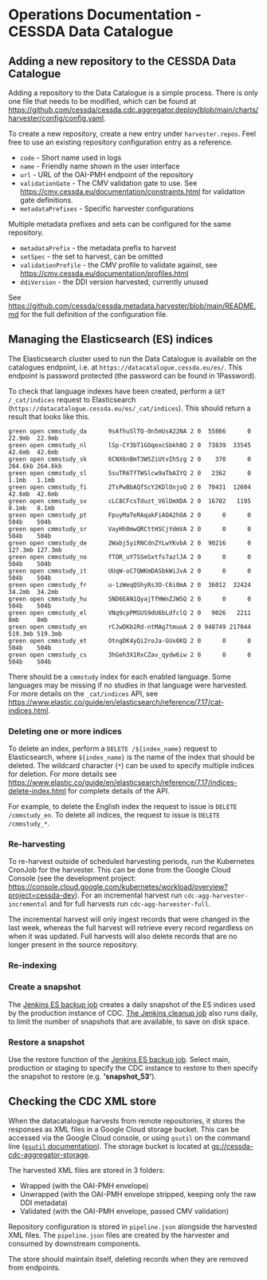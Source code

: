 # Operations Documentation - CESSDA Data Catalogue

## Adding a new repository to the CESSDA Data Catalogue

Adding a repository to the Data Catalogue is a simple process. There is only one file that needs to be modified, which can be found at <https://github.com/cessda/cessda.cdc.aggregator.deploy/blob/main/charts/harvester/config/config.yaml>.

To create a new repository, create a new entry under `harvester.repos`. Feel free to use an existing repository configuration entry as a reference.

- `code` - Short name used in logs
- `name` - Friendly name shown in the user interface
- `url` - URL of the OAI-PMH endpoint of the repository
- `validationGate` - The CMV validation gate to use. See <https://cmv.cessda.eu/documentation/constraints.html> for validation gate definitions.
- `metadataPrefixes` - Specific harvester configurations

Multiple metadata prefixes and sets can be configured for the same repository.

- `metadataPrefix` - the metadata prefix to harvest
- `setSpec` - the set to harvest, can be omitted
- `validationProfile` - the CMV profile to validate against, see <https://cmv.cessda.eu/documentation/profiles.html>
- `ddiVersion` - the DDI version harvested, currently unused

See <https://github.com/cessda/cessda.metadata.harvester/blob/main/README.md> for the full definition of the configuration file.

## Managing the Elasticsearch (ES) indices

The Elasticsearch cluster used to run the Data Catalogue is available on the catalogues endpoint, i.e. at `https://datacatalogue.cessda.eu/es/`. This endpoint is password protected (the password can be found in 1Password).

To check that language indexes have been created, perform a `GET /_cat/indices` request to Elasticsearch (`https://datacatalogue.cessda.eu/es/_cat/indices`). This should return a result that looks like this.

```text
green open cmmstudy_da      9sAfhuSlTQ-0n5mUsA22NA 2 0  55866      0  22.9mb  22.9mb
green open cmmstudy_nl      lSp-CY3bT1GOqexcSbkh8Q 2 0  73839  33545  42.6mb  42.6mb
green open cmmstudy_sk      6CNX6nBmT3WSZiUtvIhSzg 2 0    370      0 264.6kb 264.6kb
green open cmmstudy_sl      5suTR6TfTWSlcw9aTbAIYQ 2 0   2362      0   1.1mb   1.1mb
green open cmmstudy_fi      2TsPwBbAQfScY2KDlOnjoQ 2 0  70431  12604  42.6mb  42.6mb
green open cmmstudy_sv      cLC8CFcsTduzt_V6lDmXDA 2 0  16702   1195   8.1mb   8.1mb
green open cmmstudy_pt      FpuyMaTeRAqakFiAOA2hOA 2 0      0      0    504b    504b
green open cmmstudy_sr      VayHh0mwQRCttHSCjYdmVA 2 0      0      0    504b    504b
green open cmmstudy_de      2Wabj5yiRNCdnZYLwYKvbA 2 0  90216      0 127.3mb 127.3mb
green open cmmstudy_no      fTOR_uY7SSmSxtfs7azlJA 2 0      0      0    504b    504b
green open cmmstudy_it      UUqW-oC7QWKmDASbkWiJvA 2 0      0      0    504b    504b
green open cmmstudy_fr      u-1zWeqQShyRs3O-C6i0mA 2 0  36012  32424  34.2mb  34.2mb
green open cmmstudy_hu      SND6EAN1QyajTfHWnZJWSQ 2 0      0      0    504b    504b
green open cmmstudy_el      VNq9cpPMSUS9dU6bLdfclQ 2 0   9026   2211     8mb     8mb
green open cmmstudy_en      rCJwDKb2Rd-ntMAg7tmuoA 2 0 948749 217044 519.3mb 519.3mb
green open cmmstudy_et      OtngDK4yQi2roJa-GUx6KQ 2 0      0      0    504b    504b
green open cmmstudy_cs      3hGeh3X1RxCZav_qydw6iw 2 0      0      0    504b    504b
```

There should be a `cmmstudy` index for each enabled language. Some languages may be missing if no studies in that language were harvested. For more details on the `_cat/indices` API, see <https://www.elastic.co/guide/en/elasticsearch/reference/7.17/cat-indices.html>.

### Deleting one or more indices

To delete an index, perform a `DELETE /${index_name}` request to Elasticsearch, where `${index_name}` is the name of the index that should be deleted. The wildcard character (`*`) can be used to specify multiple indices for deletion. For more details see <https://www.elastic.co/guide/en/elasticsearch/reference/7.17/indices-delete-index.html> for complete details of the API.

For example, to delete the English index the request to issue is `DELETE /cmmstudy_en`. To delete all indices, the request to issue is `DELETE /cmmstudy_*`.

### Re-harvesting

To re-harvest outside of scheduled harvesting periods, run the Kubernetes CronJob for the harvester. This can be done from the Google Cloud Console (see the development project: <https://console.cloud.google.com/kubernetes/workload/overview?project=cessda-dev>). For an incremental harvest run `cdc-agg-harvester-incremental` and for full harvests run `cdc-agg-harvester-full`.

The incremental harvest will only ingest records that were changed in the last week, whereas the full harvest will retrieve every record regardless on when it was updated. Full harvests will also delete records that are no longer present in the source repository.

### Re-indexing

### Create a snapshot

The [Jenkins ES backup job](https://jenkins.cessda.eu/view/CDC/job/cessda.cdc.es.backup/) creates a daily snapshot of the ES indices used by the production instance of CDC. [The Jenkins cleanup job](https://jenkins.cessda.eu/view/CDC/job/cessda.cdc.es.backup/job/Cleanup/) also runs daily, to limit the number of snapshots that are available, to save on disk space.

### Restore a snapshot

Use the restore function of the [Jenkins ES backup job](https://jenkins.cessda.eu/view/CDC/job/cessda.cdc.es.backup/job/Restore/). Select main, production or staging to specify the CDC instance to restore to then specify the snapshot to restore (e.g. **'snapshot_53'**).

## Checking the CDC XML store

When the datacatalogue harvests from remote repositories, it stores the responses as XML files in a Google Cloud storage bucket. This can be accessed via the Google Cloud console, or using `gsutil` on the command line ([`gsutil` documentation](https://cloud.google.com/storage/docs/gsutil)). The storage bucket is located at [gs://cessda-cdc-aggregator-storage](https://console.cloud.google.com/storage/browser/cessda-cdc-aggregator-storage).

The harvested XML files are stored in 3 folders:

- Wrapped (with the OAI-PMH envelope)
- Unwrapped (with the OAI-PMH envelope stripped, keeping only the raw DDI metadata)
- Validated (with the OAI-PMH envelope, passed CMV validation)

Repository configuration is stored in `pipeline.json` alongside the harvested XML files. The `pipeline.json` files are created by the harvester and consumed by downstream components.

The store should maintain itself, deleting records when they are removed from endpoints.
